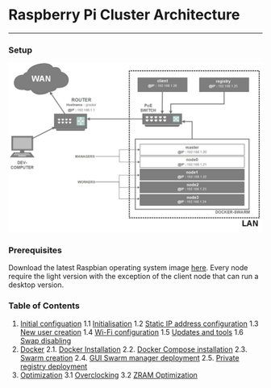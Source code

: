 # Raspberry Pi Cluster Architecture
---

### Setup

![network-scheme.jpg](/assets/images/network-scheme.jpg "Philadelphia's Magic Gardens")

### Prerequisites

Download the latest Raspbian operating system image [here](https://www.raspberrypi.org/downloads/raspbian/). Every node require the light version with the exception of the client node that can run a desktop version.

### Table of Contents
1. [Initial configuation]()
   1.1 [Initialisation]() 
   1.2 [Static IP address configuration]() 
   1.3 [New user creation]() 
   1.4 [Wi-Fi configuration]() 
   1.5 [Updates and tools]() 
   1.6 [Swap disabling]() 
2. [Docker]()
   2.1. [Docker Installation]()
   2.2. [Docker Compose installation]()
   2.3. [Swarm creation]()
   2.4. [GUI Swarm manager deployment]()
   2.5. [Private registry deployment]()
3. [Optimization]()
    3.1 [Overclocking]()
    3.2 [ZRAM Optimization]()